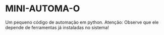 # MINI-AUTOMA-O
Um pequeno código de automação em python. Atenção: Observe que ele depende de ferramentas já instaladas no sistema!
